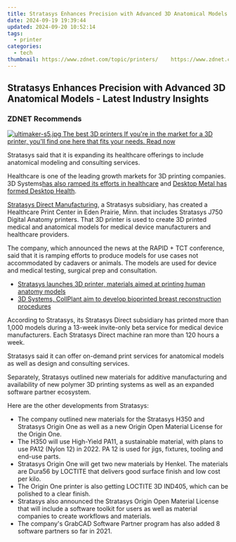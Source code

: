 ```yaml
---
title: Stratasys Enhances Precision with Advanced 3D Anatomical Models - Latest Industry Insights
date: 2024-09-19 19:39:44
updated: 2024-09-20 10:52:14
tags:
  - printer
categories:
  - tech
thumbnail: https://www.zdnet.com/topic/printers/    https://www.zdnet.com/a/img/resize/aae6df749ed897f5355373be0d5bf34a83f93161/2019/10/03/fddc85ef-34a4-44c8-b59f-9de6e8f15682/stratasys-heart-model.jpg?width=170&height=128&fit=crop&auto=webp
---
```


## Stratasys Enhances Precision with Advanced 3D Anatomical Models - Latest Industry Insights

### **ZDNET** Recommends

[![ultimaker-s5.jpg](https://www.zdnet.com/a/img/resize/afbac4c373c949e295ad600b89b98e9191e99adf/2020/02/13/eceeb22c-eecc-4464-84bf-808e902fabd8/ultimaker-s5.jpg?auto=webp&fit=crop&frame=1&height=238.5&width=459) The best 3D printers If you're in the market for a 3D printer, you'll find one here that fits your needs.  Read now](https://www.zdnet.com/article/best-3d-printer/)

Stratasys said that it is expanding its healthcare offerings to include anatomical modeling and consulting services.

Healthcare is one of the leading growth markets for 3D printing companies. 3D Systems[has also ramped its efforts in healthcare](https://www.zdnet.com/article/3d-systems-q1-strong-due-to-healthcare-demand-for-3d-printing/) and [Desktop Metal has formed Desktop Health](https://www.zdnet.com/article/desktop-metal-forms-desktop-health-aims-to-expand-into-healthcare/). 

[Stratasys Direct Manufacturing](https://www.stratasys.com/medical), a Stratasys subsidiary, has created a Healthcare Print Center in Eden Prairie, Minn. that includes Stratasys J750 Digital Anatomy printers. That 3D printer is used to create 3D printed medical and anatomical models for medical device manufacturers and healthcare providers. 

The company, which announced the news at the RAPID + TCT conference, said that it is ramping efforts to produce models for use cases not accommodated by cadavers or animals. The models are used for device and medical testing, surgical prep and consultation. 

* [Stratasys launches 3D printer, materials aimed at printing human anatomy models](https://www.zdnet.com/article/stratasys-launches-3d-printer-materials-aimed-at-printing-human-anatomy/)
* [3D Systems, CollPlant aim to develop bioprinted breast reconstruction procedures](https://www.zdnet.com/article/3d-systems-collplant-aim-to-develop-bioprinted-breast-reconstruction-procedures/)

According to Stratasys, its Stratasys Direct subsidiary has printed more than 1,000 models during a 13-week invite-only beta service for medical device manufacturers. Each Stratasys Direct machine ran more than 120 hours a week. 

Stratasys said it can offer on-demand print services for anatomical models as well as design and consulting services. 

Separately, Stratasys outlined new materials for additive manufacturing and availability of new polymer 3D printing systems as well as an expanded software partner ecosystem. 

Here are the other developments from Stratasys:

* The company outlined new materials for the Stratasys H350 and Stratasys Origin One as well as a new Origin Open Material License for the Origin One.
* The H350 will use High-Yield PA11, a sustainable material, with plans to use PA12 (Nylon 12) in 2022\. PA 12 is used for jigs, fixtures, tooling and end-use parts.
* Stratasys Origin One will get two new materials by Henkel. The materials are Dura56 by LOCTITE that delivers good surface finish and low cost per kilo.
* The Origin One printer is also getting LOCTITE 3D IND405, which can be polished to a clear finish.
* Stratasys also announced the Stratasys Origin Open Material License that will include a software toolkit for users as well as material companies to create workflows and materials.
* The company's GrabCAD Software Partner program has also added 8 software partners so far in 2021.

<ins class="adsbygoogle"
     style="display:block"
     data-ad-format="autorelaxed"
     data-ad-client="ca-pub-7571918770474297"
     data-ad-slot="1223367746"></ins>



<ins class="adsbygoogle"
     style="display:block"
     data-ad-client="ca-pub-7571918770474297"
     data-ad-slot="8358498916"
     data-ad-format="auto"
     data-full-width-responsive="true"></ins>
